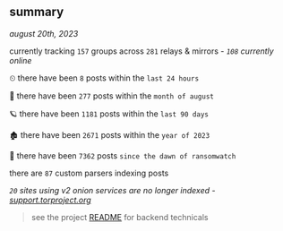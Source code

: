 
## summary
_august 20th, 2023_

currently tracking `157` groups across `281` relays & mirrors - _`108` currently online_

⏲ there have been `8` posts within the `last 24 hours`

🦈 there have been `277` posts within the `month of august`

🪐 there have been `1181` posts within the `last 90 days`

🏚 there have been `2671` posts within the `year of 2023`

🦕 there have been `7362` posts `since the dawn of ransomwatch`

there are `87` custom parsers indexing posts

_`20` sites using v2 onion services are no longer indexed - [support.torproject.org](https://support.torproject.org/onionservices/v2-deprecation/)_

> see the project [README](https://github.com/joshhighet/ransomwatch#ransomwatch--) for backend technicals

